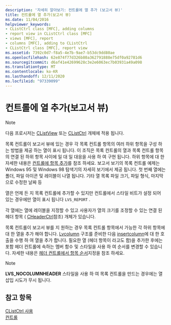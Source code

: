 ```yaml
---
description: '자세히 알아보기: 컨트롤에 열 추가 (보고서 뷰)'
title: 컨트롤에 열 추가(보고서 뷰)
ms.date: 11/04/2016
helpviewer_keywords:
- CListCtrl class [MFC], adding columns
- report view in CListCtrl class [MFC]
- views [MFC], report
- columns [MFC], adding to CListCtrl
- CListCtrl class [MFC], report view
ms.assetid: 7392c0d7-f8a5-4e7b-9ae7-b53dc9dd80ae
ms.openlocfilehash: 62e874f77d326b80a362791888e75df0a92781d6
ms.sourcegitcommit: d6af41e42699628c3e2e6063ec7b03931a49a098
ms.translationtype: MT
ms.contentlocale: ko-KR
ms.lasthandoff: 12/11/2020
ms.locfileid: "97339099"
---
```

# <a name="adding-columns-to-the-control-report-view"></a>컨트롤에 열 추가(보고서 뷰)

> [!NOTE]
> 다음 프로시저는 [CListView](reference/clistview-class.md) 또는 [CListCtrl](reference/clistctrl-class.md) 개체에 적용 됩니다.

목록 컨트롤이 보고서 뷰에 있는 경우 각 목록 컨트롤 항목의 여러 하위 항목을 구성 하는 방법을 제공 하는 열이 표시 됩니다. 이 조직은 목록 컨트롤의 열과 목록 컨트롤 항목의 연결 된 하위 항목 사이에 일 대 일 대응을 사용 하 여 구현 됩니다. 하위 항목에 대 한 자세한 내용은 [컨트롤에 항목 추가](adding-items-to-the-control.md)를 참조 하세요. 보고서 보기의 목록 컨트롤 예제는 Windows 95 및 Windows 98 탐색기의 자세히 보기에서 제공 됩니다. 첫 번째 열에는 폴더, 파일 아이콘 및 레이블이 나열 됩니다. 기타 열 목록 파일 크기, 파일 형식, 마지막으로 수정한 날짜 등

열은 언제 든 지 목록 컨트롤에 추가할 수 있지만 컨트롤에서 스타일 비트가 설정 되어 있는 경우에만 열이 표시 됩니다 `LVS_REPORT` .

각 열에는 열에 레이블을 지정할 수 있고 사용자가 열의 크기를 조정할 수 있는 연결 된 헤더 항목 ( [CHeaderCtrl](reference/cheaderctrl-class.md)참조) 개체가 있습니다.

목록 컨트롤이 보고서 뷰를 지 원하는 경우 목록 컨트롤 항목에서 가능한 각 하위 항목에 대 한 열을 추가 해야 합니다. [Lvcolumn](/windows/win32/api/commctrl/ns-commctrl-lvcolumnw) 구조를 준비한 다음 [insertcolumn](reference/clistctrl-class.md#insertcolumn)에 대 한 호출을 수행 하 여 열을 추가 합니다. 필요한 열 (헤더 항목이 라고도 함)을 추가한 후에는 포함 헤더 컨트롤에 속하는 멤버 함수 및 스타일을 사용 하 여 순서를 변경할 수 있습니다. 자세한 내용은 [헤더 컨트롤에서 항목 순서](ordering-items-in-the-header-control.md)지정을 참조 하세요.

> [!NOTE]
> **LVS_NOCOLUMNHEADER** 스타일을 사용 하 여 목록 컨트롤을 만드는 경우에는 열 삽입 시도가 무시 됩니다.

## <a name="see-also"></a>참고 항목

[CListCtrl 사용](using-clistctrl.md)<br/>
[컨트롤](controls-mfc.md)
